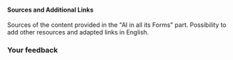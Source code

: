#### Sources and Additional Links

Sources of the content provided in the "AI in all its Forms" part. Possibility to add other resources and adapted links in English.

### Your feedback